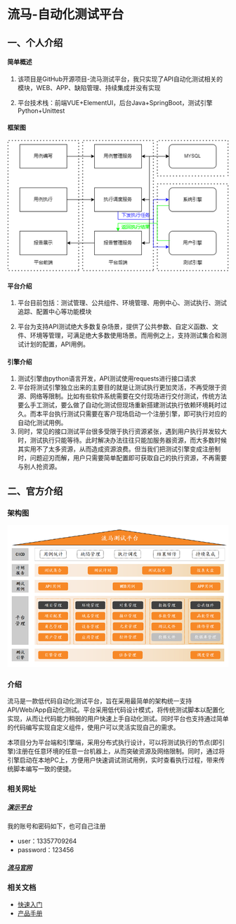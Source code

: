 # 流马-自动化测试平台

## 一、个人介绍

#### 简单概述

1. 该项目是GitHub开源项目-流马测试平台，我只实现了API自动化测试相关的模块，WEB、APP、缺陷管理、持续集成并没有实现

2. 平台技术栈：前端VUE+ElementUI，后台Java+SpringBoot，测试引擎Python+Unittest


#### 框架图

![1-1-1](./docs/官方文档/assets/1-1-1.png)

#### 平台介绍

1. 平台目前包括：测试管理、公共组件、环境管理、用例中心、测试执行、测试追踪、配置中心等功能模块

2. 平台为支持API测试绝大多数复杂场景，提供了公共参数、自定义函数、文件、环境等管理，可满足绝大多数使用场景。而用例之上，支持测试集合和测试计划的配置，API用例。

#### 引擎介绍

1. 测试引擎由python语言开发，API测试使用requests进行接口请求
2. 平台将测试引擎独立出来的主要目的就是让测试执行更加灵活，不再受限于资源、网络等限制。比如有些软件系统需要在交付现场进行交付测试，传统方法要么手工测试，要么做了自动化测试但现场重新搭建测试执行依赖环境耗时过久。而本平台执行测试只需要在客户现场启动一个注册引擎，即可执行对应的自动化测试用例。
3. 同时，常见的接口测试平台很多受限于执行资源紧张，遇到用户执行并发较大时，测试执行只能等待。此时解决办法往往只能加服务器资源，而大多数时候其实用不了太多资源，从而造成资源浪费。但当我们把测试引擎变成注册制时，问题迎刃而解，用户只需要简单配置即可获取自己的执行资源，不再需要与别人抢资源。

## 二、官方介绍

### 架构图

<img src="./docs/官方文档/assets/221833391-9d35308a-3f90-47c7-9e9d-e62fc1201f18.png" alt="system" style="zoom:67%;" />

### 介绍

流马是一款低代码自动化测试平台，旨在采用最简单的架构统一支持API/Web/App自动化测试。平台采用低代码设计模式，将传统测试脚本以配置化实现，从而让代码能力稍弱的用户快速上手自动化测试。同时平台也支持通过简单的代码编写实现自定义组件，使用户可以灵活实现自己的需求。

本项目分为平台端和引擎端，采用分布式执行设计，可以将测试执行的节点(即引擎)注册在任意环境的任意一台机器上，从而突破资源及网络限制。同时，通过将引擎启动在本地PC上，方便用户快速调试测试用例，实时查看执行过程，带来传统脚本编写一致的便捷。

### 相关网址

##### [演示平台](http://demo-ee.liumatest.cn)

我的账号和密码如下，也可自己注册

- user：13357709264
- password：123456

##### [流马官网](http://www.liumatest.cn)

### 相关文档

- [快速入门](http://www.liumatest.cn/briefDoc/)
- [产品手册](http://www.liumatest.cn/productDoc/)
